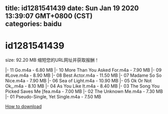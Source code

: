 
title: id1281541439
date: Sun Jan 19 2020 13:39:07 GMT+0800 (CST)    
categories: baidu
---

# id1281541439
size: 92.20 MB
 缩短您的URL网址并获取报酬！
 
|- 11 Go.m4a - 6.80 MB
|- 10 More Than You Asked For.m4a - 7.90 MB
|- 09 #Love.m4a - 8.90 MB
|- 08 Best Actor.m4a - 11.50 MB
|- 07 Madame So So Nice.m4a - 7.90 MB
|- 06 Sea of Light.m4a - 10.90 MB
|- 05 Ok Or Not Ok_.m4a - 8.10 MB
|- 04 As You Like It.m4a - 8.40 MB
|- 03 The Song You Picked Saves Me [fea.m4a - 7.00 MB
|- 02 The Unknown Me.m4a - 7.30 MB
|- 01 Pseudo-Single, Yet Single.m4a - 7.50 MB

[How to download](https://bpcam.bemobtrk.com/go/2ceec3aa-1ca2-46d6-b9ff-aaa5c184517c?jno=4758)